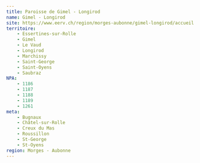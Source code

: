 ```yaml
---
title: Paroisse de Gimel - Longirod
name: Gimel - Longirod
site: https://www.eerv.ch/region/morges-aubonne/gimel-longirod/accueil
territoire:
    - Essertines-sur-Rolle
    - Gimel
    - Le Vaud
    - Longirod
    - Marchissy
    - Saint-George
    - Saint-Oyens
    - Saubraz
NPA:
    - 1186
    - 1187
    - 1188
    - 1189
    - 1261
meta:
    - Bugnaux
    - Châtel-sur-Rolle
    - Creux du Mas
    - Roussillon
    - St-George
    - St-Oyens
region: Morges - Aubonne
---
```

